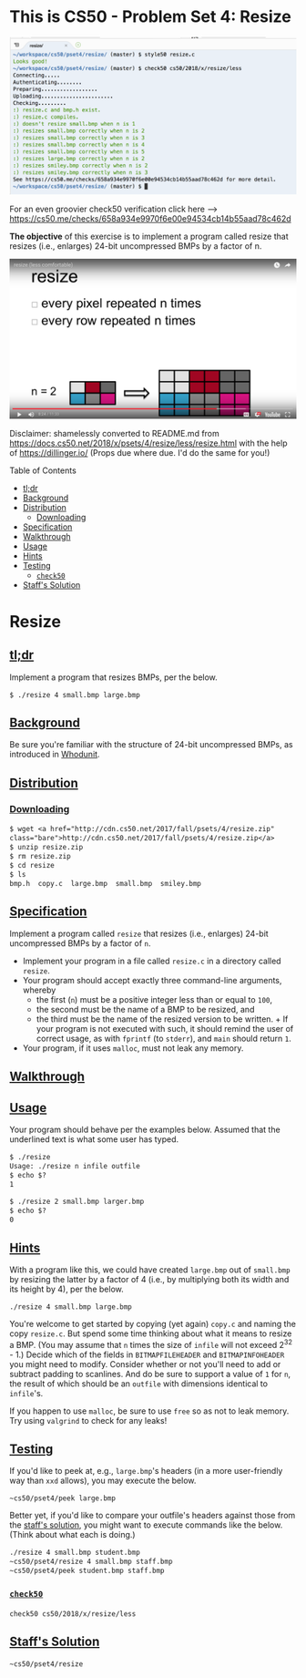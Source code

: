 # This is CS50 - Problem Set 4: Resize

![screenshot of check50](check50_resize.png)

For an even groovier check50 verification click here --> https://cs50.me/checks/658a934e9970f6e00e94534cb14b55aad78c462d

**The objective** of this exercise is to implement a program called resize that resizes (i.e., enlarges) 24-bit uncompressed BMPs by a factor of n.

![screenshot of resize algorithm](resize_algo_ss.png)

Disclaimer: shamelessly converted to README.md from https://docs.cs50.net/2018/x/psets/4/resize/less/resize.html with the help of https://dillinger.io/ (Props due where due. I'd do the same for you!)

Table of Contents

* [tl;dr](#tl-dr)
* [Background](#background)
* [Distribution](#distribution)
  - [Downloading](#downloading)
* [Specification](#specification)
* [Walkthrough](#walkthrough)
* [Usage](#usage)
* [Hints](#hints)
* [Testing](#testing)
  - [`check50`](#code-check50-code)
* [Staff's Solution](#staff-s-solution)

# Resize

## [tl;dr](#tl-dr)

Implement a program that resizes BMPs, per the below.

```
$ ./resize 4 small.bmp large.bmp
```

## [Background](#background)

Be sure you're familiar with the structure of 24-bit uncompressed BMPs, as introduced in [Whodunit](../../whodunit/whodunit).

## [Distribution](#distribution)

### [Downloading](#downloading)

```
$ wget <a href="http://cdn.cs50.net/2017/fall/psets/4/resize.zip" class="bare">http://cdn.cs50.net/2017/fall/psets/4/resize.zip</a>
$ unzip resize.zip
$ rm resize.zip
$ cd resize
$ ls
bmp.h  copy.c  large.bmp  small.bmp  smiley.bmp
```

## [Specification](#specification)

Implement a program called `resize` that resizes (i.e., enlarges) 24-bit uncompressed BMPs by a factor of `n`.

* Implement your program in a file called `resize.c` in a directory called `resize`.
* Your program should accept exactly three command-line arguments, whereby
  - the first (`n`) must be a positive integer less than or equal to `100`,
  - the second must be the name of a BMP to be resized, and
  - the third must be the name of the resized version to be written. + If your program is not executed with such, it should remind the user of correct usage, as with `fprintf` (to `stderr`), and `main` should return `1`.
* Your program, if it uses `malloc`, must not leak any memory.

## [Walkthrough](#walkthrough)

## [Usage](#usage)

Your program should behave per the examples below. Assumed that the underlined text is what some user has typed.

```
$ ./resize
Usage: ./resize n infile outfile
$ echo $?
1
```

```
$ ./resize 2 small.bmp larger.bmp
$ echo $?
0
```

## [Hints](#hints)

With a program like this, we could have created `large.bmp` out of `small.bmp` by resizing the latter by a factor of 4 (i.e., by multiplying both its width and its height by 4), per the below.

```
./resize 4 small.bmp large.bmp
```

You're welcome to get started by copying (yet again) `copy.c` and naming the copy `resize.c`. But spend some time thinking about what it means to resize a BMP. (You may assume that `n` times the size of `infile` will not exceed 2<sup>32</sup> - 1.) Decide which of the fields in `BITMAPFILEHEADER` and `BITMAPINFOHEADER` you might need to modify. Consider whether or not you'll need to add or subtract padding to scanlines. And do be sure to support a value of `1` for `n`, the result of which should be an `outfile` with dimensions identical to `infile`'s.

If you happen to use `malloc`, be sure to use `free` so as not to leak memory. Try using `valgrind` to check for any leaks!

## [Testing](#testing)

If you'd like to peek at, e.g., `large.bmp`'s headers (in a more user-friendly way than `xxd` allows), you may execute the below.

```
~cs50/pset4/peek large.bmp
```

Better yet, if you'd like to compare your outfile's headers against those from the [staff's solution](#staffs-solution), you might want to execute commands like the below. (Think about what each is doing.)

```
./resize 4 small.bmp student.bmp
~cs50/pset4/resize 4 small.bmp staff.bmp
~cs50/pset4/peek student.bmp staff.bmp
```

### [`check50`](#code-check50-code)

```
check50 cs50/2018/x/resize/less
```

## [Staff's Solution](#staff-s-solution)

```
~cs50/pset4/resize
```
